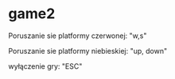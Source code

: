 # game2

Poruszanie sie platformy czerwonej:
  "w,s"

Poruszanie sie platformy niebieskiej:
  "up, down"

wyłączenie gry:
  "ESC"
